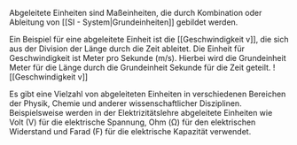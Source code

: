 Abgeleitete Einheiten sind Maßeinheiten, die durch Kombination oder Ableitung von [[SI - System|Grundeinheiten]] gebildet werden. 

Ein Beispiel für eine abgeleitete Einheit ist die [[Geschwindigkeit v]], die sich aus der Division der Länge durch die Zeit ableitet. Die Einheit für Geschwindigkeit ist Meter pro Sekunde (m/s). 
Hierbei wird die Grundeinheit Meter für die Länge durch die Grundeinheit Sekunde für die Zeit geteilt.
![[Geschwindigkeit v]]


Es gibt eine Vielzahl von abgeleiteten Einheiten in verschiedenen Bereichen der Physik, Chemie und anderer wissenschaftlicher Disziplinen. Beispielsweise werden in der Elektrizitätslehre abgeleitete Einheiten wie Volt (V) für die elektrische Spannung, Ohm (Ω) für den elektrischen Widerstand und Farad (F) für die elektrische Kapazität verwendet.